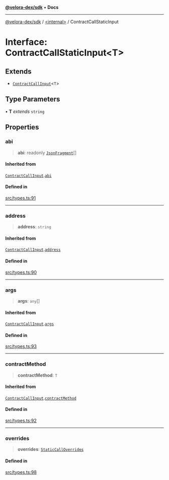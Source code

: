 [**@velora-dex/sdk**](../../README.md) • **Docs**

***

[@velora-dex/sdk](../../globals.md) / [\<internal\>](../README.md) / ContractCallStaticInput

# Interface: ContractCallStaticInput\<T\>

## Extends

- [`ContractCallInput`](ContractCallInput.md)\<`T`\>

## Type Parameters

• **T** *extends* `string`

## Properties

### abi

> **abi**: readonly [`JsonFragment`](JsonFragment.md)[]

#### Inherited from

[`ContractCallInput`](ContractCallInput.md).[`abi`](ContractCallInput.md#abi)

#### Defined in

[src/types.ts:91](https://github.com/VeloraDEX/paraswap-sdk/blob/feat/velora/src/types.ts#L91)

***

### address

> **address**: `string`

#### Inherited from

[`ContractCallInput`](ContractCallInput.md).[`address`](ContractCallInput.md#address)

#### Defined in

[src/types.ts:90](https://github.com/VeloraDEX/paraswap-sdk/blob/feat/velora/src/types.ts#L90)

***

### args

> **args**: `any`[]

#### Inherited from

[`ContractCallInput`](ContractCallInput.md).[`args`](ContractCallInput.md#args)

#### Defined in

[src/types.ts:93](https://github.com/VeloraDEX/paraswap-sdk/blob/feat/velora/src/types.ts#L93)

***

### contractMethod

> **contractMethod**: `T`

#### Inherited from

[`ContractCallInput`](ContractCallInput.md).[`contractMethod`](ContractCallInput.md#contractmethod)

#### Defined in

[src/types.ts:92](https://github.com/VeloraDEX/paraswap-sdk/blob/feat/velora/src/types.ts#L92)

***

### overrides

> **overrides**: [`StaticCallOverrides`](StaticCallOverrides.md)

#### Defined in

[src/types.ts:98](https://github.com/VeloraDEX/paraswap-sdk/blob/feat/velora/src/types.ts#L98)
